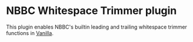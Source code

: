 # NBBC Whitespace Trimmer plugin

This plugin enables NBBC's builtin leading and trailing whitespace trimmer functions in [Vanilla](https://github.com/vanilla/vanilla).
